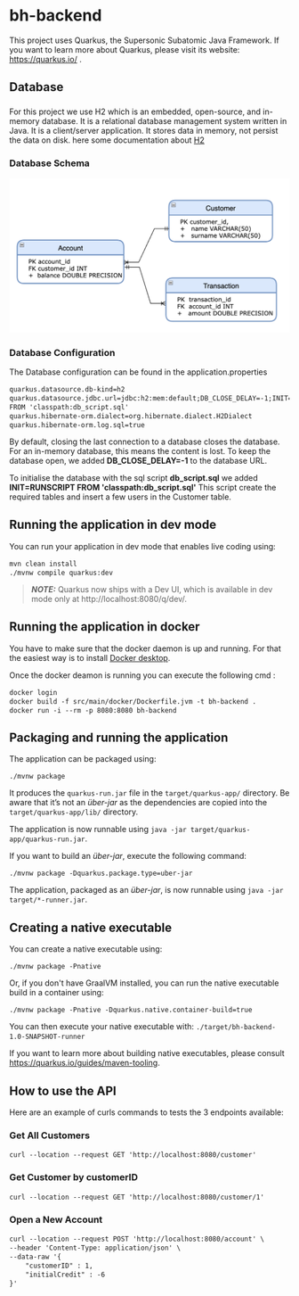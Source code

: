# bh-backend

This project uses Quarkus, the Supersonic Subatomic Java Framework.
If you want to learn more about Quarkus, please visit its website: https://quarkus.io/ .

## Database

### 
For this project we use H2 which is an embedded, open-source, and in-memory database. 
It is a relational database management system written in Java. It is a client/server application. 
It stores data in memory, not persist the data on disk.
here some documentation about [H2](https://www.h2database.com/html/main.html)

### Database  Schema
![Database Model](doc/db_schema.png)

### Database Configuration
The Database configuration can be found in the application.properties
```
quarkus.datasource.db-kind=h2
quarkus.datasource.jdbc.url=jdbc:h2:mem:default;DB_CLOSE_DELAY=-1;INIT=RUNSCRIPT FROM 'classpath:db_script.sql'
quarkus.hibernate-orm.dialect=org.hibernate.dialect.H2Dialect
quarkus.hibernate-orm.log.sql=true
```

By default, closing the last connection to a database closes the database. For an in-memory database, 
this means the content is lost. To keep the database open, we added **DB_CLOSE_DELAY=-1** to the database URL. 

To initialise the database with the sql script **db_script.sql** we added **INIT=RUNSCRIPT FROM 'classpath:db_script.sql'**
This script create the required tables and insert a few users in the Customer table.

## Running the application in dev mode
You can run your application in dev mode that enables live coding using:

```shell script
mvn clean install
./mvnw compile quarkus:dev
```

> **_NOTE:_**  Quarkus now ships with a Dev UI, which is available in dev mode only at http://localhost:8080/q/dev/.

## Running the application in docker
You have to make sure that the docker daemon is up and running. For that the easiest way is to install
[Docker desktop](https://docs.docker.com/desktop/).

Once the docker deamon is running you can execute the following cmd : 
```shell script
docker login  
docker build -f src/main/docker/Dockerfile.jvm -t bh-backend .
docker run -i --rm -p 8080:8080 bh-backend
```

## Packaging and running the application

The application can be packaged using:

```shell script
./mvnw package
```

It produces the `quarkus-run.jar` file in the `target/quarkus-app/` directory. Be aware that it’s not an _über-jar_ as
the dependencies are copied into the `target/quarkus-app/lib/` directory.

The application is now runnable using `java -jar target/quarkus-app/quarkus-run.jar`.

If you want to build an _über-jar_, execute the following command:

```shell script
./mvnw package -Dquarkus.package.type=uber-jar
```

The application, packaged as an _über-jar_, is now runnable using `java -jar target/*-runner.jar`.

## Creating a native executable

You can create a native executable using:

```shell script
./mvnw package -Pnative
```

Or, if you don't have GraalVM installed, you can run the native executable build in a container using:

```shell script
./mvnw package -Pnative -Dquarkus.native.container-build=true
```

You can then execute your native executable with: `./target/bh-backend-1.0-SNAPSHOT-runner`

If you want to learn more about building native executables, please consult https://quarkus.io/guides/maven-tooling.

## How to use the API
Here are an example of curls commands to tests the 3 endpoints available: 

### Get All Customers

```shell
curl --location --request GET 'http://localhost:8080/customer'
```

### Get Customer by customerID

```shell
curl --location --request GET 'http://localhost:8080/customer/1'
```

### Open a New Account

```shell
curl --location --request POST 'http://localhost:8080/account' \
--header 'Content-Type: application/json' \
--data-raw '{
    "customerID" : 1,
    "initialCredit" : -6
}'
```